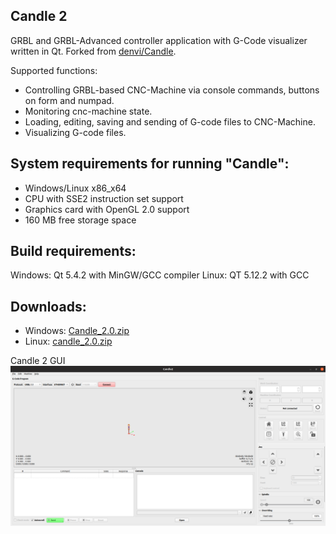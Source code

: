 Candle 2
-----------
GRBL and GRBL-Advanced controller application with G-Code visualizer written in Qt.
Forked from [denvi/Candle](https://github.com/Denvi/Candle).

Supported functions:
* Controlling GRBL-based CNC-Machine via console commands, buttons on form and numpad.
* Monitoring cnc-machine state.
* Loading, editing, saving and sending of G-code files to CNC-Machine.
* Visualizing G-code files.

System requirements for running "Candle":
-------------------
* Windows/Linux x86_x64
* CPU with SSE2 instruction set support
* Graphics card with OpenGL 2.0 support
* 160 MB free storage space

Build requirements:
------------------
Windows: Qt 5.4.2 with MinGW/GCC compiler
Linux: QT 5.12.2 with GCC

Downloads:
----------

* Windows: [Candle_2.0.zip](https://github.com/Schildkroet/Candle2/releases/download/V2.0/Candle2.0.zip)
* Linux: [candle_2.0.zip](tbd)


Candle 2 GUI
![screenshot](/Screenshots/image1.png)

